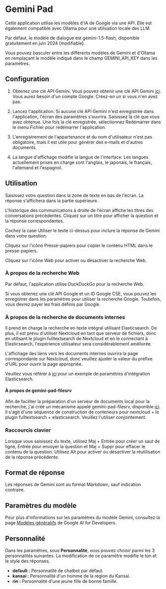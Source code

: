 <!-- 2024-06-13 -->
# Gemini Pad

Cette application utilise les modèles d'IA de Google via une API.
Elle est également compatible avec Ollama pour une utilisation locale des LLM.

Par défaut, le modèle de dialogue est gemini-1.5-flash, disponible gratuitement en juin 2024 (modifiable).

Vous pouvez basculer entre les différents modèles de Gemini et d'Ollama en remplaçant le modèle indiqué dans le champ GEMINI_API_KEY dans les paramètres.

## Configuration

1. Obtenez une clé API Gemini.
   Vous pouvez obtenir une clé API Gemini [ici](https://aistudio.google.com/app/prompts/new_freeform).
   Vous aurez besoin d'un compte Google. Créez-en un si vous n'en avez pas.

2. Lancez l'application. Si aucune clé API Gemini n'est enregistrée dans l'application, l'écran des paramètres s'ouvrira. Saisissez la clé que vous avez obtenue.
   Une fois la clé enregistrée, sélectionnez Redémarrer dans le menu Fichier pour redémarrer l'application.

3. L'enregistrement de l'appartenance et du nom d'utilisateur n'est pas obligatoire, mais il est utile pour générer des e-mails et d'autres documents.

4. La langue d'affichage modifie la langue de l'interface. Les langues actuellement prises en charge sont l'anglais, le japonais, le français, l'allemand et l'espagnol.

## Utilisation

Saisissez votre question dans la zone de texte en bas de l'écran. La réponse s'affichera dans la partie supérieure.

L'historique des communications à droite de l'écran affiche les titres des conversations précédentes. Cliquez sur un titre pour afficher la question et la réponse correspondantes.

Cochez la case Utiliser le texte ci-dessus pour inclure la réponse de Gemini dans votre question.

Cliquez sur l'icône Presse-papiers pour copier le contenu HTML dans le presse-papiers.

Cliquez sur l'icône Web pour activer ou désactiver la recherche Web.

### À propos de la recherche Web

Par défaut, l'application utilise DuckDuckGo pour la recherche Web.

Si vous obtenez une clé API Google et un ID Google CSE, vous pouvez les enregistrer dans les paramètres pour utiliser la recherche Google. Toutefois, vous devrez payer les frais définis par Google.

### À propos de la recherche de documents internes

Il prend en charge la recherche en texte intégral utilisant Elasticsearch.
De plus, il est prévu d'utiliser Nextcloud en tant que serveur de fichiers, donc en utilisant le plugin fulltextsearch de Nextcloud et en le connectant à Elasticsearch, l'expérience utilisateur sera considérablement améliorée.

L'affichage des liens vers les documents internes ouvrira la page correspondante sur Nextcloud, donc veuillez ajuster la valeur du préfixe d'URL pour ouvrir la page appropriée.

Veuillez vous référer à [ici](https://github.com/dtmoyaji/gemini-pad/wiki/Setting-for-Nextcloud---Elasticsearch-(gemini%E2%80%90pad%E2%80%90filesrv)) pour un exemple de paramètres d'intégration Elasticsearch.

#### À propos de gemini-pad-filesrv

Afin de faciliter la préparation d'un serveur de documents local pour la recherche, j'ai créé un mécanisme appelé gemini-pad-filesrv, disponible [ici](https://github.com/dtmoyaji/gemini-pad-filesrv).
Il s'agit d'une séquence de construction de conteneurs pour nextcloud + le plugin fulltextsearch + elasticsearch.
Veuillez l'utiliser conjointement.

### Raccourcis clavier

Lorsque vous saisissez du texte, utilisez Maj + Entrée pour créer un saut de ligne, Entrée pour envoyer la question et Maj + Suppr pour effacer le contenu de la question.
Utilisez Alt pour activer ou désactiver la réutilisation de la réponse précédente.

## Format de réponse

Les réponses de Gemini sont au format Markdown, sauf indication contraire.

## Paramètres du modèle

Pour plus d'informations sur les paramètres du modèle Gemini, consultez la page [Modèles génératifs](https://ai.google.dev/gemini-api/docs/models/generative-models?hl=ja&_gl=1*1fu959e*_up*MQ..*_ga*MTgyNTQxNDY0NC4xNzE0MDIxNDY3*_ga_P1DBVKWT6V*MTcxNDAyMTQ2Ny4xLjAuMTcxNDAyMTg1NC4wLjAuMA..) de Google AI for Developers.

## Personnalité

Dans les paramètres, sous **Personnalité**, vous pouvez choisir parmi les 3 personnalités suivantes. La modification de ce paramètre modifie le ton et le style des réponses.

* **default :** Personnalité de chatbot par défaut.
* **kansai :** Personnalité d'un homme de la région du Kansai.
* **rin :** Personnalité d'une jeune fille de bonne famille.
<!-- gemini-1.0-pro -->
